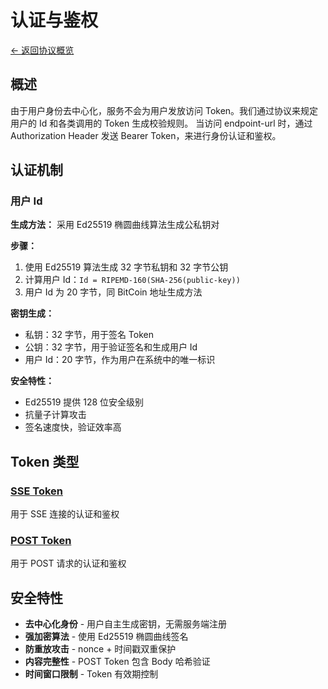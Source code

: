 # 认证与鉴权

[← 返回协议概览](../Overview.md)

## 概述

由于用户身份去中心化，服务不会为用户发放访问 Token。我们通过协议来规定用户的 Id 和各类调用的 Token 生成校验规则。
当访问 endpoint-url 时，通过 Authorization Header 发送 Bearer Token，来进行身份认证和鉴权。

## 认证机制

### 用户 Id

**生成方法：** 采用 Ed25519 椭圆曲线算法生成公私钥对

**步骤：**
1. 使用 Ed25519 算法生成 32 字节私钥和 32 字节公钥
2. 计算用户 Id：`Id = RIPEMD-160(SHA-256(public-key))`
3. 用户 Id 为 20 字节，同 BitCoin 地址生成方法

**密钥生成：**
- 私钥：32 字节，用于签名 Token
- 公钥：32 字节，用于验证签名和生成用户 Id
- 用户 Id：20 字节，作为用户在系统中的唯一标识

**安全特性：**
- Ed25519 提供 128 位安全级别
- 抗量子计算攻击
- 签名速度快，验证效率高

## Token 类型

### [SSE Token](./SSEToken.md)
用于 SSE 连接的认证和鉴权

### [POST Token](./POSTToken.md)
用于 POST 请求的认证和鉴权

## 安全特性

- **去中心化身份** - 用户自主生成密钥，无需服务端注册
- **强加密算法** - 使用 Ed25519 椭圆曲线签名
- **防重放攻击** - nonce + 时间戳双重保护
- **内容完整性** - POST Token 包含 Body 哈希验证
- **时间窗口限制** - Token 有效期控制
